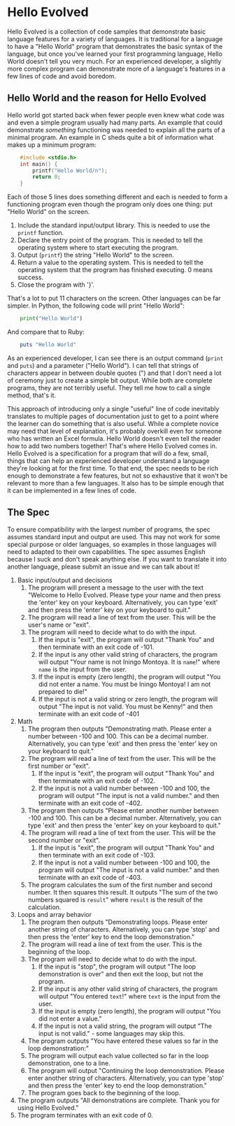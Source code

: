 # Hello Evolved

Hello Evolved is a collection of code samples that demonstrate basic language features for a variety of languages. It is traditional for a language to have a "Hello World" program that demonstrates the basic syntax of the language, but once you've learned your first programming language, Hello World doesn't tell you very much. For an experienced developer, a slightly more complex program can demonstrate more of a language's features in a few lines of code and avoid boredom.

## Hello World and the reason for Hello Evolved

Hello world got started back when fewer people even knew what code was and even a simple program usually had many parts. An example that could demonstrate *something* functioning was needed to explain all the parts of a minimal program. An example in C sheds quite a bit of information what makes up a minimum program:

```c
    #include <stdio.h>
    int main() {
        printf("Hello World/n");
        return 0;
    }
```

Each of those 5 lines does something different and each is needed to form a functioning program even though the program only does one thing: put "Hello World" on the screen. 

1. Include the standard input/output library. This is needed to use the `printf` function.
1. Declare the entry point of the program. This is needed to tell the operating system where to start executing the program.
1. Output (`printf`) the string "Hello World" to the screen.
1. Return a value to the operating system. This is needed to tell the operating system that the program has finished executing. 0 means success.
1. Close the program with '}'.

That's a lot to put 11 characters on the screen. Other languages can be far simpler. In Python, the following code will print "Hello World":

```python
    print("Hello World")
```

And compare that to Ruby:

```ruby
    puts "Hello World"
```

As an experienced developer, I can see there is an output command (`print` and `puts`) and a parameter ("Hello World"). I can tell that strings of characters appear in between double quotes (") and that I don't need a lot of ceremony just to create a simple bit output. While both are complete programs, they are not terribly useful. They tell me how to call a single method, that's it.

This approach of introducing only a single "useful" line of code inevitably translates to multiple pages of documentation just to get to a point where the learner can do something that is also useful. While a complete novice may need that level of explanation, it's probably overkill even for someone who has written an Excel formula. Hello World doesn't even tell the reader how to add two numbers together! That's where Hello Evolved comes in. Hello Evolved is a specification for a program that will do a few, small, things that can help an experienced developer understand a language they're looking at for the first time. To that end, the spec needs to be rich enough to demonstrate a few features, but not so exhaustive that it won't be relevant to more than a few languages. It also has to be simple enough that it can be implemented in a few lines of code.

## The Spec

To ensure compatibility with the largest number of programs, the spec assumes standard input and output are used. This may not work for some special purpose or older languages, so examples in those languages will need to adapted to their own capabilities. The spec assumes English because I suck and don't speak anything else. If you want to translate it into another language, please submit an issue and we can talk about it!

1. Basic input/output and decisions
    1. The program will present a message to the user with the text "Welcome to Hello Evolved. Please type your name and then press the 'enter' key on your keyboard. Alternatively, you can type 'exit' and then press the 'enter' key on your keyboard to quit."
    2. The program will read a line of text from the user. This will be the user's name or "exit".
    3. The program will need to decide what to do with the input.
        1. If the input is "exit", the program will output "Thank You" and then terminate with an exit code of -101.
        2. If the input is any other valid string of characters, the program will output "Your name is not Iningo Montoya. It is `name`!" where `name` is the input from the user.
        3. If the input is empty (zero length), the program will output "You did not enter a name. You must be Iningo Montoya! I am not prepared to die!"
        4. If the input is not a valid string or zero length, the program will output "The input is not valid. You must be Kenny!" and then terminate with an exit code of -401
2. Math
    1. The program then outputs "Demonstrating math. Please enter a number between -100 and 100. This can be a decimal number. Alternatively, you can type 'exit' and then press the 'enter' key on your keyboard to quit."
    2. The program will read a line of text from the user. This will be the first number or "exit".
        1. If the input is "exit", the program will output "Thank You" and then terminate with an exit code of -102.
        2. If the input is not a valid number between -100 and 100, the program will output "The input is not a valid number." and then terminate with an exit code of -402.
    3. The program then outputs "Please enter another number between -100 and 100. This can be a decimal number. Alternatively, you can type 'exit' and then press the 'enter' key on your keyboard to quit."
    4. The program will read a line of text from the user. This will be the second number or "exit".
        1. If the input is "exit", the program will output "Thank You" and then terminate with an exit code of -103.
        2. If the input is not a valid number between -100 and 100, the program will output "The input is not a valid number." and then terminate with an exit code of -403.
    5. The program calculates the sum of the first number and second number. It then squares this result. It outputs "The sum of the two numbers squared is `result`" where `result` is the result of the calculation.
3. Loops and array behavior
    1. The program then outputs "Demonstrating loops. Please enter another string of characters. Alternatively, you can type 'stop' and then press the 'enter' key to end the loop demonstration."
    2. The program will read a line of text from the user. This is the beginning of the loop.
    3. The program will need to decide what to do with the input.
        1. If the input is "stop", the program will output "The loop demonstration is over" and then exit the loop, but not the program.
        2. If the input is any other valid string of characters, the program will output "You entered `text`!" where `text` is the input from the user.
        3. If the input is empty (zero length), the program will output "You did not enter a value."
        4. If the input is not a valid string, the program will output "The input is not valid." - some languages may skip this.
    4. The program outputs "You have entered these values so far in the loop demonstration:"
    5. The program will output each value collected so far in the loop demonstration, one to a line.
    6. The program will output "Continuing the loop demonstration. Please enter another string of characters. Alternatively, you can type 'stop' and then press the 'enter' key to end the loop demonstration."
    7. The program goes back to the beginning of the loop.
4. The program outputs "All demonstrations are complete. Thank you for using Hello Evolved."
5. The program terminates with an exit code of 0.
